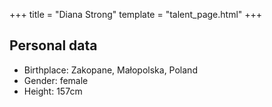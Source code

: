 +++
title = "Diana Strong"
template = "talent_page.html"
+++

## Personal data

- Birthplace: Zakopane, Małopolska, Poland
- Gender: female
- Height: 157cm

